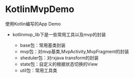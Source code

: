 # KotlinMvpDemo
使用Kotlin编写的App Demo

* kotlinmvp_lib下是一些常用工具以及mvp的封装

   * base包：常用基类封装
   * mvp包：对mvp基类,MvpActivity,MvpFragment的封装
   * sheduler包：对rxjava transform的封装
   * state包：自定义的根据状态切换的View
   * util包：常用工具类
